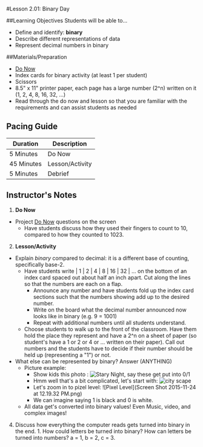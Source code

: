 #Lesson 2.01: Binary Day

##Learning Objectives
Students will be able to...
* Define and identify: **binary**
* Describe different representations of data
* Represent decimal numbers in binary

##Materials/Preparation
* [Do Now]
* Index cards for binary activity (at least 1 per student)
* Scissors
* 8.5" x 11" printer paper, each page has a large number (2^n) written on it (1, 2, 4, 8, 16, 32, ...)
* Read through the do now and lesson so that you are familiar with the requirements and can assist students as needed

## Pacing Guide
| **Duration**   | **Description** |
| ---------- | ----------- |
| 5 Minutes  | Do Now      |
| 45 Minutes | Lesson/Activity      |
| 5 Minutes | Debrief     |

## Instructor's Notes
1. **Do Now**
  * Project [Do Now] questions on the screen
    * Have students discuss how they used their fingers to count to 10, compared to how they counted to 1023.
2. **Lesson/Activity**
  * Explain *binary* compared to decimal: it is a different base of counting, specifically base-2. 
    * Have students write | 1 | 2 | 4 | 8 | 16 | 32 | ... on the bottom of an index card spaced out about half an inch apart. Cut along the lines so that the numbers are each on a flap. 
        * Announce any number and have students fold up the index card sections such that the numbers showing add up to the desired number.
        * Write on the board what the decimal number announced now looks like in binary (e.g. 9 = 1001)
        * Repeat with additional numbers until all students understand.
    * Choose students to walk up to the front of the classroom. Have them hold the place they represent and have a 2^n on a sheet of paper (so student's have a 1 or 2 or 4 or ... written on their paper). Call out numbers and the students have to decide if their number should be held up (representing a "1") or not.
  * What else can be represented by binary? Answer (ANYTHING)
    * Picture example:
        * Show kids this photo : ![Stary Night](starynight.png), say these get put into 0/1
        * Hmm well that's a bit complicated, let's start with: ![city scape](basic_city.png)
        * Let's zoom in to pizel level: ![Pixel Level](Screen Shot 2015-11-24 at 12.19.32 PM.png)
        * We can imagine saying 1 is black and 0 is white.
    * All data get's converted into binary values! Even Music, video, and complex images!
  4. Discuss how everything the computer reads gets turned into binary in the end.
    1. How could letters be turned into binary? How can letters be turned into numbers? a = 1, b = 2, c = 3.

[Do Now]:do_now.md
